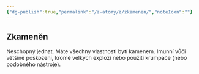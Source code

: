 ```yaml
---
{"dg-publish":true,"permalink":"/z-atomy/z/zkamenen/","noteIcon":""}
---
```


## Zkameněn
Neschopný jednat. Máte všechny vlastnosti bytí kamenem. Imunní vůči většině poškození, kromě velkých explozí nebo použití krumpáče (nebo podobného nástroje).